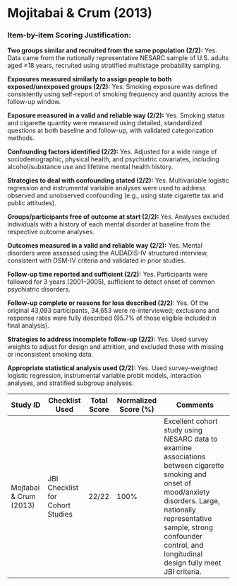 # Mojitabai & Crum (2013)

### Item-by-item Scoring Justification:

**Two groups similar and recruited from the same population (2/2):** Yes. Data came from the nationally representative NESARC sample of U.S. adults aged ≥18 years, recruited using stratified multistage probability sampling.

**Exposures measured similarly to assign people to both exposed/unexposed groups (2/2):** Yes. Smoking exposure was defined consistently using self-report of smoking frequency and quantity across the follow-up window.

**Exposure measured in a valid and reliable way (2/2):** Yes. Smoking status and cigarette quantity were measured using detailed, standardized questions at both baseline and follow-up, with validated categorization methods.

**Confounding factors identified (2/2):** Yes. Adjusted for a wide range of sociodemographic, physical health, and psychiatric covariates, including alcohol/substance use and lifetime mental health history.

**Strategies to deal with confounding stated (2/2):** Yes. Multivariable logistic regression and instrumental variable analyses were used to address observed and unobserved confounding (e.g., using state cigarette tax and public attitudes).

**Groups/participants free of outcome at start (2/2):** Yes. Analyses excluded individuals with a history of each mental disorder at baseline from the respective outcome analyses.

**Outcomes measured in a valid and reliable way (2/2):** Yes. Mental disorders were assessed using the AUDADIS-IV structured interview, consistent with DSM-IV criteria and validated in prior studies.

**Follow-up time reported and sufficient (2/2):** Yes. Participants were followed for 3 years (2001–2005), sufficient to detect onset of common psychiatric disorders.

**Follow-up complete or reasons for loss described (2/2):** Yes. Of the original 43,093 participants, 34,653 were re-interviewed; exclusions and response rates were fully described (95.7% of those eligible included in final analysis).

**Strategies to address incomplete follow-up (2/2):** Yes. Used survey weights to adjust for design and attrition, and excluded those with missing or inconsistent smoking data.

**Appropriate statistical analysis used (2/2):** Yes. Used survey-weighted logistic regression, instrumental variable probit models, interaction analyses, and stratified subgroup analyses.

| Study ID | Checklist Used | Total Score | Normalized Score (%) | Comments |
| --- | --- | --- | --- | --- |
| Mojtabai & Crum (2013) | JBI Checklist for Cohort Studies | 22/22 | 100% | Excellent cohort study using NESARC data to examine associations between cigarette smoking and onset of mood/anxiety disorders. Large, nationally representative sample, strong confounder control, and longitudinal design fully meet JBI criteria. |
